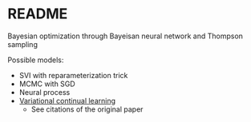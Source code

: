 # README

Bayesian optimization through Bayeisan neural network and Thompson sampling

Possible models:

- SVI with reparameterization trick
- MCMC with SGD
- Neural process
- [Variational continual learning](https://github.com/nvcuong/variational-continual-learning/blob/master/ddm/alg/vcl.py)
    - See citations of the original paper
